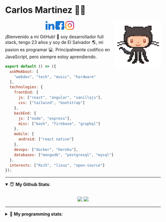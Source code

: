 # Carlos Martinez 👨‍💻

<img align="right" src="https://raw.githubusercontent.com/cmartinez1996/cmartinez1996/master/assets/git.gif" alt="cmartinez" height="150" width="150" />
    
<p align="center">
    <a href="https://www.linkedin.com/in/carlosmartinez1996" target="blank">
        <img align="center" src="https://raw.githubusercontent.com/cmartinez1996/cmartinez1996/master/assets/linkedin.svg" alt="Carlos Martinez" height="28px" width="28px" />
    </a>
    <a href="https://www.facebook.com/carlosdavid.martinezmedrano/" target="blank">
        <img align="center" src="https://raw.githubusercontent.com/cmartinez1996/cmartinez1996/master/assets/facebook.svg" alt="cmartinez" height="28px" width="28px" />
    </a>
    <a href="https://instagram.com/c_martinez1996" target="blank">
        <img align="center" src="https://raw.githubusercontent.com/cmartinez1996/cmartinez1996/master/assets/instagram.svg" alt="c_martinez1996" height="28px" width="28px" />
    </a>
</p>

¡Bienvenido a mi GitHub! 🚀 soy desarrollador full stack, tengo 23 años y soy de El Salvador 🌎, mi pasion es programar 💻. Principalmente codifico en JavaScript, pero siempre estoy aprendiendo.

```js
export default () => ({
  askMeAbout: [
    "webdev", "tech", "music", "hardware"
  ],
  technologies: {
    frontEnd: {
      js: ["react", "angular", "vanillajs"],
      css: ["tailwind", "bootstrap"]
    },
    backEnd: {
      js: ["node", "express"],
      misc: ["bash", "firebase", "graphql"]
    },
    mobile: {
      android: ["react native"]
    },
    devops: ["docker", "heroku"],
    databases: ["mongodb", "postgresql", "mysql"]
  },
  interests: ["RxJS", "linux", "open-source"]
});
```
<hr/>

<details open>
 <summary> 😇 <b>My Github Stats</b>: </summary>

<br>

<p align = "center">
  <img src = "https://github-readme-stats.vercel.app/api?username=cmartinez1996&show_icons=true&theme=ligth&line_height=27">
  <img src = "https://github-readme-stats.vercel.app/api/top-langs/?username=cmartinez1996&hide=css,java,html&theme=ligth">
</p>

</details>

<hr/>

<details> 
 <summary>🤖 <b>My programming stats</b>: </summary>
<br>

<!--START_SECTION:waka-->
![Lines of code](https://img.shields.io/badge/From%20Hello%20World%20I%27ve%20Written-13334%20lines%20of%20code-blue)

**I'm an Early 🐤** 

```text
🌞 Morning    1 commits      ███░░░░░░░░░░░░░░░░░░░░░░   14.29% 
🌆 Daytime    6 commits      █████████████████████░░░░   85.71% 
🌃 Evening    0 commits      ░░░░░░░░░░░░░░░░░░░░░░░░░   0.0% 
🌙 Night      0 commits      ░░░░░░░░░░░░░░░░░░░░░░░░░   0.0%

```
📅 **I'm Most Productive on Thursday** 

```text
Monday       0 commits      ░░░░░░░░░░░░░░░░░░░░░░░░░   0.0% 
Tuesday      0 commits      ░░░░░░░░░░░░░░░░░░░░░░░░░   0.0% 
Wednesday    0 commits      ░░░░░░░░░░░░░░░░░░░░░░░░░   0.0% 
Thursday     5 commits      █████████████████░░░░░░░░   71.43% 
Friday       2 commits      ███████░░░░░░░░░░░░░░░░░░   28.57% 
Saturday     0 commits      ░░░░░░░░░░░░░░░░░░░░░░░░░   0.0% 
Sunday       0 commits      ░░░░░░░░░░░░░░░░░░░░░░░░░   0.0%

```


📊 **This Week I Spent My Time On** 

```text
🔥 Editors: 
VS Code                  11 hrs 57 mins      █████████████████████████   100.0%

💻 Operating System: 
Windows                  11 hrs 57 mins      █████████████████████████   100.0%

```

**I Mostly Code in TypeScript** 

```text
TypeScript               1 repo              ████████████░░░░░░░░░░░░░   50.0% 
JavaScript               1 repo              ████████████░░░░░░░░░░░░░   50.0%

```



<!--END_SECTION:waka-->

</details>